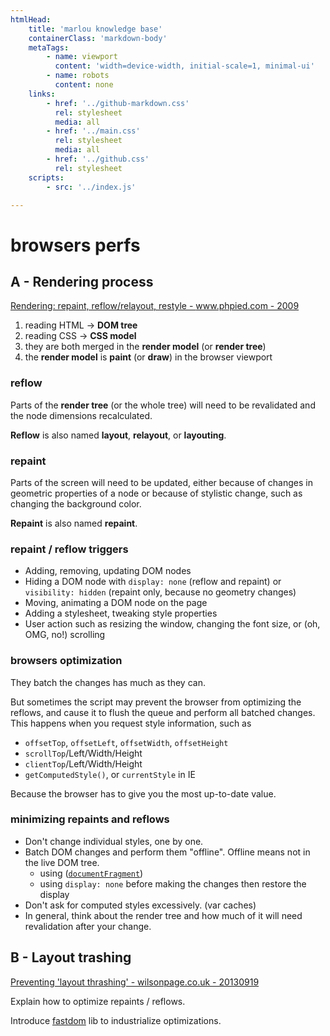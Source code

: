 ```yaml
---
htmlHead:
    title: 'marlou knowledge base' 
    containerClass: 'markdown-body'
    metaTags:
        - name: viewport
          content: 'width=device-width, initial-scale=1, minimal-ui'
        - name: robots
          content: none
    links:
        - href: '../github-markdown.css'
          rel: stylesheet
          media: all
        - href: '../main.css'
          rel: stylesheet
          media: all
        - href: '../github.css'
          rel: stylesheet
    scripts:
        - src: '../index.js'

---
```


# browsers perfs

## A - Rendering process

[Rendering: repaint, reflow/relayout, restyle - www.phpied.com - 2009](http://www.phpied.com/rendering-repaint-reflowrelayout-restyle/)

1. reading HTML -> **DOM tree**
2. reading CSS -> **CSS model**
3. they are both merged in the **render model** (or **render tree**)
4. the **render model** is **paint** (or **draw**) in the browser viewport

### reflow

Parts of the **render tree** (or the whole tree) will need to be revalidated and the node dimensions recalculated.

**Reflow** is also named **layout**, **relayout**, or **layouting**.

### repaint

Parts of the screen will need to be updated, either because of changes in geometric properties of a node or because of stylistic change, such as changing the background color.

**Repaint** is also named **repaint**.

### repaint / reflow triggers

- Adding, removing, updating DOM nodes
- Hiding a DOM node with `display: none` (reflow and repaint) or `visibility: hidden` (repaint only, because no geometry changes)
- Moving, animating a DOM node on the page
- Adding a stylesheet, tweaking style properties
- User action such as resizing the window, changing the font size, or (oh, OMG, no!) scrolling

### browsers optimization

They batch the changes has much as they can.

But sometimes the script may prevent the browser from optimizing the reflows, and cause it to flush the queue and perform all batched changes. This happens when you request style information, such as

- `offsetTop`, `offsetLeft`, `offsetWidth`, `offsetHeight`
- `scrollTop`/Left/Width/Height
- `clientTop`/Left/Width/Height
- `getComputedStyle()`, or `currentStyle` in IE

Because the browser has to give you the most up-to-date value.

### minimizing repaints and reflows

- Don't change individual styles, one by one.
- Batch DOM changes and perform them "offline". Offline means not in the live DOM tree.
  - using ([`documentFragment`](https://developer.mozilla.org/en-US/docs/Web/API/DocumentFragment))
  - using `display: none` before making the changes then restore the display
- Don't ask for computed styles excessively. (var caches)
- In general, think about the render tree and how much of it will need revalidation after your change.
  
## B - Layout trashing

[Preventing 'layout thrashing' - wilsonpage.co.uk - 20130919](http://wilsonpage.co.uk/preventing-layout-thrashing/)

Explain how to optimize repaints / reflows.

Introduce [fastdom](https://github.com/wilsonpage/fastdom) lib to industrialize optimizations.
